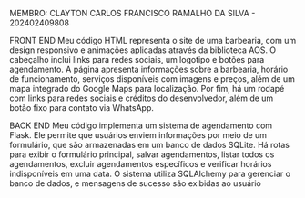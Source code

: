 MEMBRO: CLAYTON CARLOS FRANCISCO RAMALHO DA SILVA - 202402409808

FRONT END
Meu código HTML representa o site de uma barbearia, com um design responsivo e animações aplicadas através da biblioteca AOS. O cabeçalho inclui links para redes sociais, um logotipo e botões para agendamento. A página apresenta informações sobre a barbearia, horário de funcionamento, serviços disponíveis com imagens e preços, além de um mapa integrado do Google Maps para localização. Por fim, há um rodapé com links para redes sociais e créditos do desenvolvedor, além de um botão fixo para contato via WhatsApp.

BACK END
Meu código implementa um sistema de agendamento com Flask. Ele permite que usuários enviem informações por meio de um formulário, que são armazenadas em um banco de dados SQLite. Há rotas para exibir o formulário principal, salvar agendamentos, listar todos os agendamentos, excluir agendamentos específicos e verificar horários indisponíveis em uma data. O sistema utiliza SQLAlchemy para gerenciar o banco de dados, e mensagens de sucesso são exibidas ao usuário

